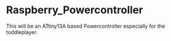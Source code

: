 # Raspberry_Powercontroller
This will be an ATtiny13A based Powercontroller especially for the toddleplayer.
